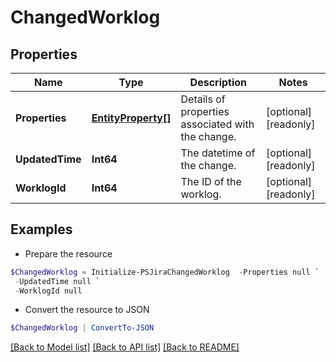 # ChangedWorklog
## Properties

Name | Type | Description | Notes
------------ | ------------- | ------------- | -------------
**Properties** | [**EntityProperty[]**](EntityProperty.md) | Details of properties associated with the change. | [optional] [readonly] 
**UpdatedTime** | **Int64** | The datetime of the change. | [optional] [readonly] 
**WorklogId** | **Int64** | The ID of the worklog. | [optional] [readonly] 

## Examples

- Prepare the resource
```powershell
$ChangedWorklog = Initialize-PSJiraChangedWorklog  -Properties null `
 -UpdatedTime null `
 -WorklogId null
```

- Convert the resource to JSON
```powershell
$ChangedWorklog | ConvertTo-JSON
```

[[Back to Model list]](../README.md#documentation-for-models) [[Back to API list]](../README.md#documentation-for-api-endpoints) [[Back to README]](../README.md)

